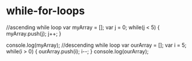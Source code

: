 # while-for-loops
//ascending while loop
var myArray = [];
var j = 0;
while(j < 5) {
  myArray.push(j);
  j++;
}

console.log(myArray);
//descending while loop
var ourArray = [];
var i = 5;
while(i > 0) {
  ourArray.push(i);
  i--;
}
console.log(ourArray);

